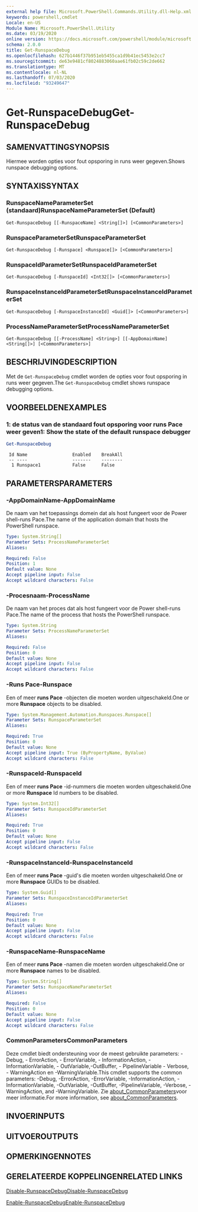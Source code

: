 ```yaml
---
external help file: Microsoft.PowerShell.Commands.Utility.dll-Help.xml
keywords: powershell,cmdlet
Locale: en-US
Module Name: Microsoft.PowerShell.Utility
ms.date: 03/19/2020
online version: https://docs.microsoft.com/powershell/module/microsoft.powershell.utility/get-runspacedebug?view=powershell-7&WT.mc_id=ps-gethelp
schema: 2.0.0
title: Get-RunspaceDebug
ms.openlocfilehash: 627b1446f37b951eb5455ca1d9b41ec5453e2cc7
ms.sourcegitcommit: de63e9481cf8024883060aae61fb02c59c2de662
ms.translationtype: MT
ms.contentlocale: nl-NL
ms.lasthandoff: 07/03/2020
ms.locfileid: "93249647"
---
```

# <span data-ttu-id="a52ba-103">Get-RunspaceDebug</span><span class="sxs-lookup"><span data-stu-id="a52ba-103">Get-RunspaceDebug</span></span>

## <span data-ttu-id="a52ba-104">SAMENVATTING</span><span class="sxs-lookup"><span data-stu-id="a52ba-104">SYNOPSIS</span></span>
<span data-ttu-id="a52ba-105">Hiermee worden opties voor fout opsporing in runs weer gegeven.</span><span class="sxs-lookup"><span data-stu-id="a52ba-105">Shows runspace debugging options.</span></span>

## <span data-ttu-id="a52ba-106">SYNTAXIS</span><span class="sxs-lookup"><span data-stu-id="a52ba-106">SYNTAX</span></span>

### <span data-ttu-id="a52ba-107">RunspaceNameParameterSet (standaard)</span><span class="sxs-lookup"><span data-stu-id="a52ba-107">RunspaceNameParameterSet (Default)</span></span>

```
Get-RunspaceDebug [[-RunspaceName] <String[]>] [<CommonParameters>]
```

### <span data-ttu-id="a52ba-108">RunspaceParameterSet</span><span class="sxs-lookup"><span data-stu-id="a52ba-108">RunspaceParameterSet</span></span>

```
Get-RunspaceDebug [-Runspace] <Runspace[]> [<CommonParameters>]
```

### <span data-ttu-id="a52ba-109">RunspaceIdParameterSet</span><span class="sxs-lookup"><span data-stu-id="a52ba-109">RunspaceIdParameterSet</span></span>

```
Get-RunspaceDebug [-RunspaceId] <Int32[]> [<CommonParameters>]
```

### <span data-ttu-id="a52ba-110">RunspaceInstanceIdParameterSet</span><span class="sxs-lookup"><span data-stu-id="a52ba-110">RunspaceInstanceIdParameterSet</span></span>

```
Get-RunspaceDebug [-RunspaceInstanceId] <Guid[]> [<CommonParameters>]
```

### <span data-ttu-id="a52ba-111">ProcessNameParameterSet</span><span class="sxs-lookup"><span data-stu-id="a52ba-111">ProcessNameParameterSet</span></span>

```
Get-RunspaceDebug [[-ProcessName] <String>] [[-AppDomainName] <String[]>] [<CommonParameters>]
```

## <span data-ttu-id="a52ba-112">BESCHRIJVING</span><span class="sxs-lookup"><span data-stu-id="a52ba-112">DESCRIPTION</span></span>

<span data-ttu-id="a52ba-113">Met de `Get-RunspaceDebug` cmdlet worden de opties voor fout opsporing in runs weer gegeven.</span><span class="sxs-lookup"><span data-stu-id="a52ba-113">The `Get-RunspaceDebug` cmdlet shows runspace debugging options.</span></span>

## <span data-ttu-id="a52ba-114">VOORBEELDEN</span><span class="sxs-lookup"><span data-stu-id="a52ba-114">EXAMPLES</span></span>

### <span data-ttu-id="a52ba-115">1: de status van de standaard fout opsporing voor runs Pace weer geven</span><span class="sxs-lookup"><span data-stu-id="a52ba-115">1: Show the state of the default runspace debugger</span></span>

```powershell
Get-RunspaceDebug
```

```Output
 Id Name                 Enabled    BreakAll
 -- ----                 -------    --------
  1 Runspace1            False      False
```

## <span data-ttu-id="a52ba-116">PARAMETERS</span><span class="sxs-lookup"><span data-stu-id="a52ba-116">PARAMETERS</span></span>

### <span data-ttu-id="a52ba-117">-AppDomainName</span><span class="sxs-lookup"><span data-stu-id="a52ba-117">-AppDomainName</span></span>

<span data-ttu-id="a52ba-118">De naam van het toepassings domein dat als host fungeert voor de Power shell-runs Pace.</span><span class="sxs-lookup"><span data-stu-id="a52ba-118">The name of the application domain that hosts the PowerShell runspace.</span></span>

```yaml
Type: System.String[]
Parameter Sets: ProcessNameParameterSet
Aliases:

Required: False
Position: 1
Default value: None
Accept pipeline input: False
Accept wildcard characters: False
```

### <span data-ttu-id="a52ba-119">-Procesnaam</span><span class="sxs-lookup"><span data-stu-id="a52ba-119">-ProcessName</span></span>

<span data-ttu-id="a52ba-120">De naam van het proces dat als host fungeert voor de Power shell-runs Pace.</span><span class="sxs-lookup"><span data-stu-id="a52ba-120">The name of the process that hosts the PowerShell runspace.</span></span>

```yaml
Type: System.String
Parameter Sets: ProcessNameParameterSet
Aliases:

Required: False
Position: 0
Default value: None
Accept pipeline input: False
Accept wildcard characters: False
```

### <span data-ttu-id="a52ba-121">-Runs Pace</span><span class="sxs-lookup"><span data-stu-id="a52ba-121">-Runspace</span></span>

<span data-ttu-id="a52ba-122">Een of meer **runs Pace** -objecten die moeten worden uitgeschakeld.</span><span class="sxs-lookup"><span data-stu-id="a52ba-122">One or more **Runspace** objects to be disabled.</span></span>

```yaml
Type: System.Management.Automation.Runspaces.Runspace[]
Parameter Sets: RunspaceParameterSet
Aliases:

Required: True
Position: 0
Default value: None
Accept pipeline input: True (ByPropertyName, ByValue)
Accept wildcard characters: False
```

### <span data-ttu-id="a52ba-123">-RunspaceId</span><span class="sxs-lookup"><span data-stu-id="a52ba-123">-RunspaceId</span></span>

<span data-ttu-id="a52ba-124">Een of meer **runs Pace** -id-nummers die moeten worden uitgeschakeld.</span><span class="sxs-lookup"><span data-stu-id="a52ba-124">One or more **Runspace** Id numbers to be disabled.</span></span>

```yaml
Type: System.Int32[]
Parameter Sets: RunspaceIdParameterSet
Aliases:

Required: True
Position: 0
Default value: None
Accept pipeline input: False
Accept wildcard characters: False
```

### <span data-ttu-id="a52ba-125">-RunspaceInstanceId</span><span class="sxs-lookup"><span data-stu-id="a52ba-125">-RunspaceInstanceId</span></span>

<span data-ttu-id="a52ba-126">Een of meer **runs Pace** -guid's die moeten worden uitgeschakeld.</span><span class="sxs-lookup"><span data-stu-id="a52ba-126">One or more **Runspace** GUIDs to be disabled.</span></span>

```yaml
Type: System.Guid[]
Parameter Sets: RunspaceInstanceIdParameterSet
Aliases:

Required: True
Position: 0
Default value: None
Accept pipeline input: False
Accept wildcard characters: False
```

### <span data-ttu-id="a52ba-127">-RunspaceName</span><span class="sxs-lookup"><span data-stu-id="a52ba-127">-RunspaceName</span></span>

<span data-ttu-id="a52ba-128">Een of meer **runs Pace** -namen die moeten worden uitgeschakeld.</span><span class="sxs-lookup"><span data-stu-id="a52ba-128">One or more **Runspace** names to be disabled.</span></span>

```yaml
Type: System.String[]
Parameter Sets: RunspaceNameParameterSet
Aliases:

Required: False
Position: 0
Default value: None
Accept pipeline input: False
Accept wildcard characters: False
```

### <span data-ttu-id="a52ba-129">CommonParameters</span><span class="sxs-lookup"><span data-stu-id="a52ba-129">CommonParameters</span></span>

<span data-ttu-id="a52ba-130">Deze cmdlet biedt ondersteuning voor de meest gebruikte parameters: -Debug, - ErrorAction, - ErrorVariable, - InformationAction, -InformationVariable, - OutVariable,-OutBuffer, - PipelineVariable - Verbose, - WarningAction en -WarningVariable.</span><span class="sxs-lookup"><span data-stu-id="a52ba-130">This cmdlet supports the common parameters: -Debug, -ErrorAction, -ErrorVariable, -InformationAction, -InformationVariable, -OutVariable, -OutBuffer, -PipelineVariable, -Verbose, -WarningAction, and -WarningVariable.</span></span> <span data-ttu-id="a52ba-131">Zie [about_CommonParameters](https://go.microsoft.com/fwlink/?LinkID=113216)voor meer informatie.</span><span class="sxs-lookup"><span data-stu-id="a52ba-131">For more information, see [about_CommonParameters](https://go.microsoft.com/fwlink/?LinkID=113216).</span></span>

## <span data-ttu-id="a52ba-132">INVOER</span><span class="sxs-lookup"><span data-stu-id="a52ba-132">INPUTS</span></span>

## <span data-ttu-id="a52ba-133">UITVOER</span><span class="sxs-lookup"><span data-stu-id="a52ba-133">OUTPUTS</span></span>

## <span data-ttu-id="a52ba-134">OPMERKINGEN</span><span class="sxs-lookup"><span data-stu-id="a52ba-134">NOTES</span></span>

## <span data-ttu-id="a52ba-135">GERELATEERDE KOPPELINGEN</span><span class="sxs-lookup"><span data-stu-id="a52ba-135">RELATED LINKS</span></span>

[<span data-ttu-id="a52ba-136">Disable-RunspaceDebug</span><span class="sxs-lookup"><span data-stu-id="a52ba-136">Disable-RunspaceDebug</span></span>](Disable-RunspaceDebug.md)

[<span data-ttu-id="a52ba-137">Enable-RunspaceDebug</span><span class="sxs-lookup"><span data-stu-id="a52ba-137">Enable-RunspaceDebug</span></span>](Enable-RunspaceDebug.md)

